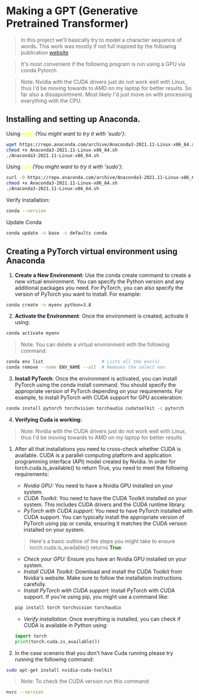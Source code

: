 # Making a GPT (Generative Pretrained Transformer)
> In this project we'll basically try to model a character sequence of words. This work was mostly if not full inspired by the following publication [website](https://arxiv.org/pdf/1706.03762.pdf)

> It's most convenient if the following program is run using a GPU via conda Pytorch

> Note: Nvidia with the CUDA drivers just do not work well with Linux, thus I'd be moving towards to AMD on my laptop for better results. So far also a dissapointment. Most likely I'd just move on with processing everything with the CPU. 

## Installing and setting up Anaconda. 
Using <span style="color:yellow">wget</span> *(You might want to try it with 'sudo')*:
```bash
wget https://repo.anaconda.com/archive/Anaconda3-2021.11-Linux-x86_64.sh
chmod +x Anaconda3-2021.11-Linux-x86_64.sh
./Anaconda3-2021.11-Linux-x86_64.sh
```

Using <span style="color:yellow">curl</span> *(You might want to try it with 'sudo')*:
```bash
curl -O https://repo.anaconda.com/archive/Anaconda3-2021.11-Linux-x86_64.sh
chmod +x Anaconda3-2021.11-Linux-x86_64.sh
./Anaconda3-2021.11-Linux-x86_64.sh
```

Verify installation:
```bash
conda --version
```

Update Conda
```bash
conda update -n base -c defaults conda
```

## Creating a PyTorch virtual environment using Anaconda
1. **Create a New Environment**: Use the conda create command to create a new virtual environment. You can specify the Python version and any additional packages you need. For PyTorch, you can also specify the version of PyTorch you want to install. For example:

```bash
conda create -n myenv python=3.8
```
2. **Activate the Environment**: Once the environment is created, activate it using:

```bash
conda activate myenv 
```

> Note: You can delete a virtual environment with the following command:
```bash 
conda env list                      # Lists all the env(s) 
conda remove --name ENV_NAME --all  # Removes the select env
```

3. **Install PyTorch**: Once the environment is activated, you can install PyTorch using the conda install command. You should specify the appropriate version of PyTorch depending on your requirements. For example, to install PyTorch with CUDA support for GPU acceleration:

```bash
conda install pytorch torchvision torchaudio cudatoolkit -c pytorch 
```
4. **Verifying Cuda is working:**

> Note: Nvidia with the CUDA drivers just do not work well with Linux, thus I'd be moving towards to AMD on my laptop for better results

   1. After all that installations you need to cross-check whether CUDA is available. CUDA is a parallel computing platform and application programming interface (API) model created by Nvidia. In order for torch.cuda.is_available() to return True, you need to meet the following requirements:

      * *Nvidia GPU:* You need to have a Nvidia GPU installed on your system.
      * *CUDA Toolkit:* You need to have the CUDA Toolkit installed on your system. This includes CUDA drivers and the CUDA runtime library.
      * *PyTorch with CUDA support:* You need to have PyTorch installed with CUDA support. You can typically install the appropriate version of PyTorch using pip or conda, ensuring it matches the CUDA version installed on your system.
 
       > Here's a basic outline of the steps you might take to ensure torch.cuda.is_available() returns <span style=" color: green">**True**</span>:
 
      * *Check your GPU:* Ensure you have an Nvidia GPU installed on your system.
      * *Install CUDA Toolkit:* Download and install the CUDA Toolkit from Nvidia's website. Make sure to follow the installation instructions carefully.
      * *Install PyTorch with CUDA support:* Install PyTorch with CUDA support. If you're using pip, you might use a command like:
      ```bash
      pip install torch torchvision torchaudio
      ```
      * *Verify installation:* Once everything is installed, you can check if CUDA is available in Python using: 
      ```python
      import torch
      print(torch.cuda.is_available())
      ```

   2. In the case scenario that you don't have Cuda running please try running the following command:
   ```bash
   sudo apt-get install nvidia-cuda-toolkit
   ```
   > Note: To check the CUDA version run this command:
   ```bash
   nvcc --version
   ```

